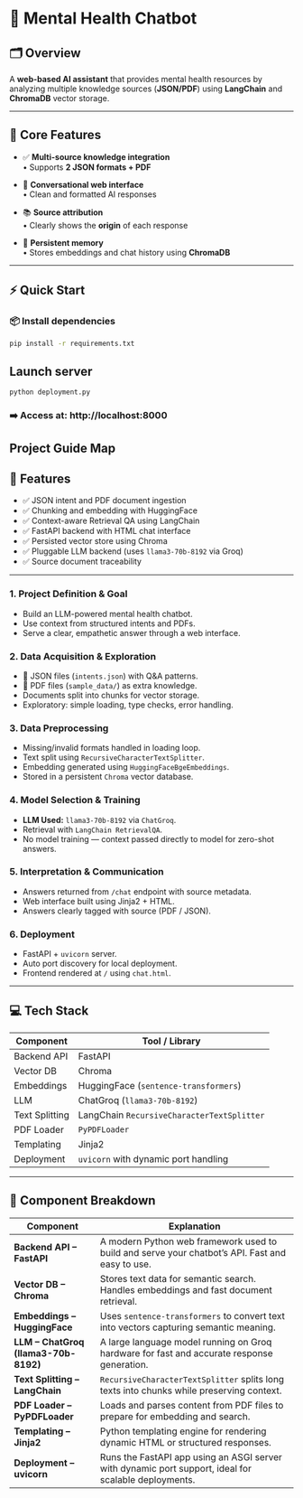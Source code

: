 # 🧠 Mental Health Chatbot

## 🗂️ Overview  
A **web-based AI assistant** that provides mental health resources by analyzing multiple knowledge sources (**JSON/PDF**) using **LangChain** and **ChromaDB** vector storage.

---

## 🌟 Core Features  
- ✅ **Multi-source knowledge integration**  
  • Supports **2 JSON formats + PDF**

- 💬 **Conversational web interface**  
  • Clean and formatted AI responses

- 📚 **Source attribution**  
  • Clearly shows the **origin** of each response

- 💾 **Persistent memory**  
  • Stores embeddings and chat history using **ChromaDB**


---

## ⚡ Quick Start

### 📦 Install dependencies  
```bash
pip install -r requirements.txt
```

## Launch server
```
python deployment.py
```
### ➡️ Access at: http://localhost:8000




## Project Guide Map

## 📌 Features

- ✅ JSON intent and PDF document ingestion
- ✅ Chunking and embedding with HuggingFace
- ✅ Context-aware Retrieval QA using LangChain
- ✅ FastAPI backend with HTML chat interface
- ✅ Persisted vector store using Chroma
- ✅ Pluggable LLM backend (uses `llama3-70b-8192` via Groq)
- ✅ Source document traceability

---
### 1. Project Definition & Goal
- Build an LLM-powered mental health chatbot.
- Use context from structured intents and PDFs.
- Serve a clear, empathetic answer through a web interface.

### 2. Data Acquisition & Exploration
- 📁 JSON files (`intents.json`) with Q&A patterns.
- 📄 PDF files (`sample_data/`) as extra knowledge.
- Documents split into chunks for vector storage.
- Exploratory: simple loading, type checks, error handling.

### 3. Data Preprocessing
- Missing/invalid formats handled in loading loop.
- Text split using `RecursiveCharacterTextSplitter`.
- Embedding generated using `HuggingFaceBgeEmbeddings`.
- Stored in a persistent `Chroma` vector database.

### 4. Model Selection & Training
- **LLM Used:** `llama3-70b-8192` via `ChatGroq`.
- Retrieval with `LangChain RetrievalQA`.
- No model training — context passed directly to model for zero-shot answers.


### 5. Interpretation & Communication
- Answers returned from `/chat` endpoint with source metadata.
- Web interface built using Jinja2 + HTML.
- Answers clearly tagged with source (PDF / JSON).

### 6. Deployment
- FastAPI + `uvicorn` server.
- Auto port discovery for local deployment.
- Frontend rendered at `/` using `chat.html`.

---

## 💻 Tech Stack

| Component         | Tool / Library                                |
|------------------|------------------------------------------------|
| Backend API       | FastAPI                                        |
| Vector DB         | Chroma                                         |
| Embeddings        | HuggingFace (`sentence-transformers`)         |
| LLM               | ChatGroq (`llama3-70b-8192`)                   |
| Text Splitting    | LangChain `RecursiveCharacterTextSplitter`    |
| PDF Loader        | `PyPDFLoader`                                  |
| Templating        | Jinja2                                         |
| Deployment        | `uvicorn` with dynamic port handling          |

---

## 🧠 Component Breakdown

| Component                              | Explanation                                                                                              |
|----------------------------------------|----------------------------------------------------------------------------------------------------------|
| **Backend API – FastAPI**              | A modern Python web framework used to build and serve your chatbot’s API. Fast and easy to use.         |
| **Vector DB – Chroma**                 | Stores text data for semantic search. Handles embeddings and fast document retrieval.                   |
| **Embeddings – HuggingFace**           | Uses `sentence-transformers` to convert text into vectors capturing semantic meaning.                   |
| **LLM – ChatGroq (llama3-70b-8192)**   | A large language model running on Groq hardware for fast and accurate response generation.              |
| **Text Splitting – LangChain**         | `RecursiveCharacterTextSplitter` splits long texts into chunks while preserving context.                |
| **PDF Loader – PyPDFLoader**           | Loads and parses content from PDF files to prepare for embedding and search.                            |
| **Templating – Jinja2**                | Python templating engine for rendering dynamic HTML or structured responses.                            |
| **Deployment – uvicorn**               | Runs the FastAPI app using an ASGI server with dynamic port support, ideal for scalable deployments.    |




